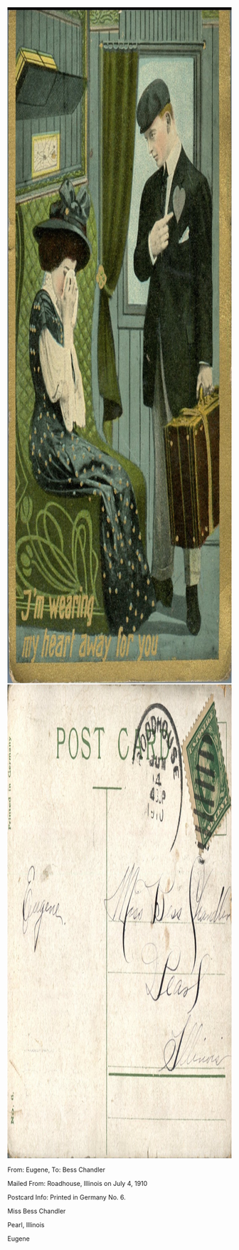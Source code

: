 <html><body><a href="/wp-content/uploads/2014/06/postcard-2014-20140602_18095643_0444.jpg"><img class="alignnone size-full wp-image-1055" src="/wp-content/uploads/2014/06/postcard-2014-20140602_18095643_0444.jpg" alt="postcard-2014-20140602_18095643_0444" width="1072" height="1519"></a> <a href="/wp-content/uploads/2014/06/postcard-2014-20140602_18100402_0445.jpg"><img class="alignnone size-full wp-image-1056" src="/wp-content/uploads/2014/06/postcard-2014-20140602_18100402_0445.jpg" alt="postcard-2014-20140602_18100402_0445" width="1537" height="1065"></a>



From: Eugene, To: Bess Chandler

Mailed From: Roadhouse, Illinois on July 4, 1910

Postcard Info: Printed in Germany No. 6.



Miss Bess Chandler

Pearl, Illinois



Eugene</body></html>